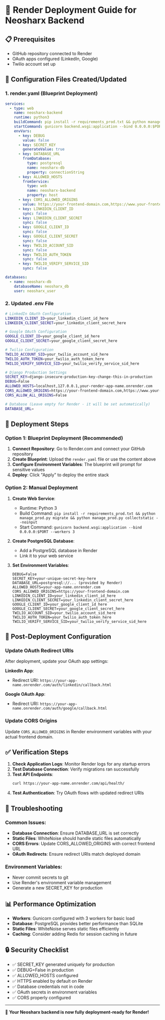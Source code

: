 # 🚀 Render Deployment Guide for Neosharx Backend

## 📋 Prerequisites

- GitHub repository connected to Render
- OAuth apps configured (LinkedIn, Google)
- Twilio account set up

## 🔧 Configuration Files Created/Updated

### 1. render.yaml (Blueprint Deployment)

```yaml
services:
  - type: web
    name: neosharx-backend
    runtime: python3
    buildCommand: pip install -r requirements_prod.txt && python manage_prod.py migrate && python manage_prod.py collectstatic --noinput
    startCommand: gunicorn backend.wsgi:application --bind 0.0.0.0:$PORT --workers 3
    envVars:
      - key: DEBUG
        value: false
      - key: SECRET_KEY
        generateValue: true
      - key: DATABASE_URL
        fromDatabase:
          type: postgresql
          name: neosharx-db
          property: connectionString
      - key: ALLOWED_HOSTS
        fromService:
          type: web
          name: neosharx-backend
          property: host
      - key: CORS_ALLOWED_ORIGINS
        value: https://your-frontend-domain.com,https://www.your-frontend-domain.com
      - key: LINKEDIN_CLIENT_ID
        sync: false
      - key: LINKEDIN_CLIENT_SECRET
        sync: false
      - key: GOOGLE_CLIENT_ID
        sync: false
      - key: GOOGLE_CLIENT_SECRET
        sync: false
      - key: TWILIO_ACCOUNT_SID
        sync: false
      - key: TWILIO_AUTH_TOKEN
        sync: false
      - key: TWILIO_VERIFY_SERVICE_SID
        sync: false

databases:
  - name: neosharx-db
    databaseName: neosharx_db
    user: neosharx_user
```

### 2. Updated .env File

```bash
# LinkedIn OAuth Configuration
LINKEDIN_CLIENT_ID=your_linkedin_client_id_here
LINKEDIN_CLIENT_SECRET=your_linkedin_client_secret_here

# Google OAuth Configuration
GOOGLE_CLIENT_ID=your_google_client_id_here
GOOGLE_CLIENT_SECRET=your_google_client_secret_here

# Twilio Configuration
TWILIO_ACCOUNT_SID=your_twilio_account_sid_here
TWILIO_AUTH_TOKEN=your_twilio_auth_token_here
TWILIO_VERIFY_SERVICE_SID=your_twilio_verify_service_sid_here

# Django Production Settings
SECRET_KEY=django-insecure-production-key-change-this-in-production
DEBUG=False
ALLOWED_HOSTS=localhost,127.0.0.1,your-render-app-name.onrender.com
CORS_ALLOWED_ORIGINS=https://your-frontend-domain.com,https://www.your-frontend-domain.com
CORS_ALLOW_ALL_ORIGINS=False

# Database (Leave empty for Render - it will be set automatically)
DATABASE_URL=
```

## 🚀 Deployment Steps

### Option 1: Blueprint Deployment (Recommended)

1. **Connect Repository**: Go to Render.com and connect your GitHub repository
2. **Create Blueprint**: Upload the `render.yaml` file or use the content above
3. **Configure Environment Variables**: The blueprint will prompt for sensitive values
4. **Deploy**: Click "Apply" to deploy the entire stack

### Option 2: Manual Deployment

1. **Create Web Service**:

   - Runtime: Python 3
   - Build Command: `pip install -r requirements_prod.txt && python manage_prod.py migrate && python manage_prod.py collectstatic --noinput`
   - Start Command: `gunicorn backend.wsgi:application --bind 0.0.0.0:$PORT --workers 3`

2. **Create PostgreSQL Database**:

   - Add a PostgreSQL database in Render
   - Link it to your web service

3. **Set Environment Variables**:
   ```
   DEBUG=False
   SECRET_KEY=your-unique-secret-key-here
   DATABASE_URL=postgresql://... (provided by Render)
   ALLOWED_HOSTS=your-app-name.onrender.com
   CORS_ALLOWED_ORIGINS=https://your-frontend-domain.com
   LINKEDIN_CLIENT_ID=your_linkedin_client_id_here
   LINKEDIN_CLIENT_SECRET=your_linkedin_client_secret_here
   GOOGLE_CLIENT_ID=your_google_client_id_here
   GOOGLE_CLIENT_SECRET=your_google_client_secret_here
   TWILIO_ACCOUNT_SID=your_twilio_account_sid_here
   TWILIO_AUTH_TOKEN=your_twilio_auth_token_here
   TWILIO_VERIFY_SERVICE_SID=your_twilio_verify_service_sid_here
   ```

## 🔄 Post-Deployment Configuration

### Update OAuth Redirect URIs

After deployment, update your OAuth app settings:

**LinkedIn App**:

- Redirect URI: `https://your-app-name.onrender.com/auth/linkedin/callback.html`

**Google OAuth App**:

- Redirect URI: `https://your-app-name.onrender.com/auth/google/callback.html`

### Update CORS Origins

Update `CORS_ALLOWED_ORIGINS` in Render environment variables with your actual frontend domain.

## ✅ Verification Steps

1. **Check Application Logs**: Monitor Render logs for any startup errors
2. **Test Database Connection**: Verify migrations ran successfully
3. **Test API Endpoints**:
   ```bash
   curl https://your-app-name.onrender.com/api/health/
   ```
4. **Test Authentication**: Try OAuth flows with updated redirect URIs

## 🔧 Troubleshooting

### Common Issues:

- **Database Connection**: Ensure DATABASE_URL is set correctly
- **Static Files**: WhiteNoise should handle static files automatically
- **CORS Errors**: Update CORS_ALLOWED_ORIGINS with correct frontend URL
- **OAuth Redirects**: Ensure redirect URIs match deployed domain

### Environment Variables:

- Never commit secrets to git
- Use Render's environment variable management
- Generate a new SECRET_KEY for production

## 📊 Performance Optimization

- **Workers**: Gunicorn configured with 3 workers for basic load
- **Database**: PostgreSQL provides better performance than SQLite
- **Static Files**: WhiteNoise serves static files efficiently
- **Caching**: Consider adding Redis for session caching in future

## 🔒 Security Checklist

- ✅ SECRET_KEY generated uniquely for production
- ✅ DEBUG=False in production
- ✅ ALLOWED_HOSTS configured
- ✅ HTTPS enabled by default on Render
- ✅ Database credentials not in code
- ✅ OAuth secrets in environment variables
- ✅ CORS properly configured

---

🎉 **Your Neosharx backend is now fully deployment-ready for Render!**

